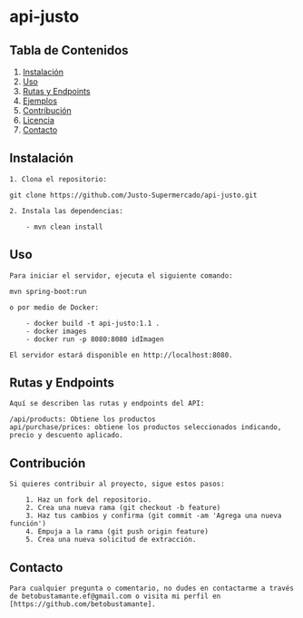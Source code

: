 # api-justo

## Tabla de Contenidos

1. [Instalación](#instalación)
2. [Uso](#uso)
3. [Rutas y Endpoints](#rutas-y-endpoints)
4. [Ejemplos](#ejemplos)
5. [Contribución](#contribución)
6. [Licencia](#licencia)
7. [Contacto](#contacto)

## Instalación

    1. Clona el repositorio:
    
    git clone https://github.com/Justo-Supermercado/api-justo.git

    2. Instala las dependencias:

        - mvn clean install
        

## Uso
    Para iniciar el servidor, ejecuta el siguiente comando:

    mvn spring-boot:run    

    o por medio de Docker: 
    
        - docker build -t api-justo:1.1 .
        - docker images
        - docker run -p 8080:8080 idImagen

    El servidor estará disponible en http://localhost:8080.

## Rutas y Endpoints
    Aquí se describen las rutas y endpoints del API:

    /api/products: Obtiene los productos
    api/purchase/prices: obtiene los productos seleccionados indicando, precio y descuento aplicado. 

## Contribución
    Si quieres contribuir al proyecto, sigue estos pasos:

        1. Haz un fork del repositorio.
        2. Crea una nueva rama (git checkout -b feature)
        3. Haz tus cambios y confirma (git commit -am 'Agrega una nueva función')
        4. Empuja a la rama (git push origin feature)
        5. Crea una nueva solicitud de extracción.

## Contacto
    Para cualquier pregunta o comentario, no dudes en contactarme a través de betobustamante.ef@gmail.com o visita mi perfil en [https://github.com/betobustamante].

